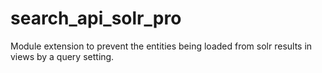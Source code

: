 # search_api_solr_pro
Module extension to prevent the entities being loaded from solr results in views by a query setting.
